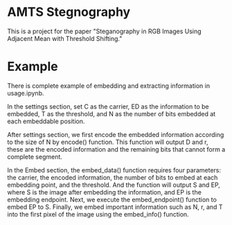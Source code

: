 # AMTS Stegnography

This is a project for the paper "Steganography in RGB Images Using Adjacent Mean with Threshold Shifting."

# Example
There is complete example of embedding and extracting information in usage.ipynb.

In the settings section, set C as the carrier,
ED as the information to be embedded,
T as the threshold, and N as the number of bits embedded at each embeddable position.

After settings section, we first encode the embedded information according to the size of N by encode() function. This function will output D and r, these are the encoded information and the remaining bits that cannot form a complete segment.

In the Embed section,
the embed_data() function requires four parameters: the carrier, the encoded information, the number of bits to embed at each embedding point, and the threshold. And the function will output S and EP, where S is the image after embedding the information, and EP is the embedding endpoint.
Next, we execute the embed_endpoint() function to embed EP to S.
Finally, we embed important information such as N, r, and T into the first pixel of the image using the embed_info() function.


